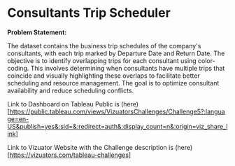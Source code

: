 # Consultants Trip Scheduler

**Problem Statement:**

The dataset contains the business trip schedules of the company's consultants, with each trip marked by Departure Date and Return Date. The objective is to identify overlapping trips for each consultant using color-coding. This involves determining when consultants have multiple trips that coincide and visually highlighting these overlaps to facilitate better scheduling and resource management. The goal is to optimize consultant availability and reduce scheduling conflicts.

Link to Dashboard on Tableau Public is (here)[https://public.tableau.com/views/VizuatorsChallenges/Challenge5?:language=en-US&publish=yes&:sid=&:redirect=auth&:display_count=n&:origin=viz_share_link]

Link to Vizuator Website with the Challenge description is (here)[https://vizuators.com/tableau-challenges]
